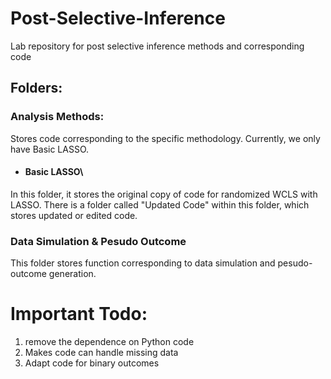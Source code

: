 # Post-Selective-Inference
Lab repository for post selective inference methods and corresponding code

## Folders:

### Analysis Methods:
Stores code corresponding to the specific methodology. Currently, we only have Basic LASSO.

- #### Basic LASSO\
In this folder, it stores the original copy of code for randomized WCLS with LASSO. There is a folder called "Updated Code"
within this folder, which stores updated or edited code. 

### Data Simulation & Pesudo Outcome
This folder stores function corresponding to data simulation and pesudo-outcome generation.

# Important Todo:
1. remove the dependence on Python code
2. Makes code can handle missing data
3. Adapt code for binary outcomes
